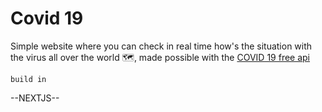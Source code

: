 <h1>Covid 19</h1>

<p>Simple website where you can check in real time how's the situation with the virus all over the world 🗺️, made possible with the <a href="https://rapidapi.com/api-sports/api/covid-193/">COVID 19 free api</a></p>
<code>build in</code>

<p>--NEXTJS--</p>
